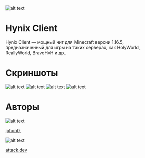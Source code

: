 <img alt="alt text" src="https://i.imgur.com/MxqtPZJ.png"/>

# Hynix Client

Hynix Client — мощный чит для Minecraft версии 1.16.5, предназначенный для игры на таких серверах, как HolyWorld, ReallyWorld, BravoHvH и др.. 

# Скриншоты

<img alt="alt text" src="https://i.postimg.cc/x11nkLJj/photo-1-2025-05-06-23-41-02.jpg"/>

<img alt="alt text" src="https://i.postimg.cc/tCyXjK9x/photo-2-2025-05-06-23-41-02.jpg"/>

<img alt="alt text" src="https://i.postimg.cc/Gmgrv9GF/photo-3-2025-05-06-23-41-02.jpg"/>

<img alt="alt text" src="https://i.postimg.cc/Wbnsb54f/photo-4-2025-05-06-23-41-02.jpg"/>

# Авторы
<img alt="alt text" src="https://avatars.githubusercontent.com/u/191154062?v=4"/>

[johon0](https://github.com/JohON0),

<img alt="alt text" src="https://avatars.githubusercontent.com/u/104732741?v=4"/>

[attack.dev](https://github.com/attackdevv)
